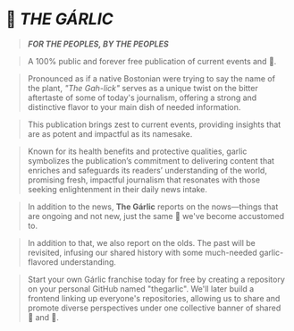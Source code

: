 # 🧄 *THE GÁRLIC*
>***FOR THE PEOPLES, BY THE PEOPLES***

> A 100% public and forever free publication of current events and 💩.

> Pronounced as if a native Bostonian were trying to say the name of the plant, *"The Gah-lick"* serves as a unique twist on the bitter aftertaste of some of today's journalism, offering a strong and distinctive flavor to your main dish of needed information.

> This publication brings zest to current events, providing insights that are as potent and impactful as its namesake.

> Known for its health benefits and protective qualities, garlic symbolizes the publication’s commitment to delivering content that enriches and safeguards its readers’ understanding of the world, promising fresh, impactful journalism that resonates with those seeking enlightenment in their daily news intake.

> In addition to the news, **The Gárlic** reports on the nows—things that are ongoing and not new, just the same 💩 we've become accustomed to.

> In addition to that, we also report on the olds. The past will be revisited, infusing our shared history with some much-needed garlic-flavored understanding.

> Start your own Gárlic franchise today for free by creating a repository on your personal GitHub named "thegarlic". We'll later build a frontend linking up everyone's repositories, allowing us to share and promote diverse perspectives under one collective banner of shared 🧄 and 💩.
